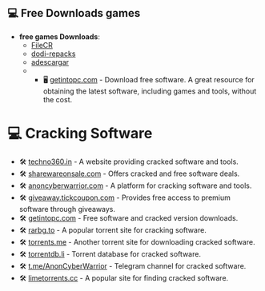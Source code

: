 ## 💻 **Free Downloads games**  
- **free games Downloads**:  
  - [FileCR](https://filecr.com/en/?id=96796361088)
  - [dodi-repacks](https://dodi-repacks.site)
  - [adescargar](https://adescargar.online/)
  - - 🖥️ [getintopc.com](https://getintopc.com/) - Download free software. A great resource for obtaining the latest software, including games and tools, without the cost.


# 💻 Cracking Software

- 🛠️ [techno360.in](https://www.techno360.in) - A website providing cracked software and tools.
- 🛠️ [sharewareonsale.com](https://sharewareonsale.com) - Offers cracked and free software deals.
- 🛠️ [anoncyberwarrior.com](https://www.anoncyberwarrior.com) - A platform for cracking software and tools.
- 🛠️ [giveaway.tickcoupon.com](https://giveaway.tickcoupon.com) - Provides free access to premium software through giveaways.
- 🛠️ [getintopc.com](https://getintopc.com) - Free software and cracked version downloads.
- 🛠️ [rarbg.to](https://rarbg.to) - A popular torrent site for cracking software.
- 🛠️ [torrents.me](https://torrents.me) - Another torrent site for downloading cracked software.
- 🛠️ [torrentdb.li](http://torrentdb.li) - Torrent database for cracked software.
- 🛠️ [t.me/AnonCyberWarrior](https://t.me/AnonCyberWarrior) - Telegram channel for cracked software.
- 🛠️ [limetorrents.cc](https://www.limetorrents.cc) - A popular site for finding cracked software.
